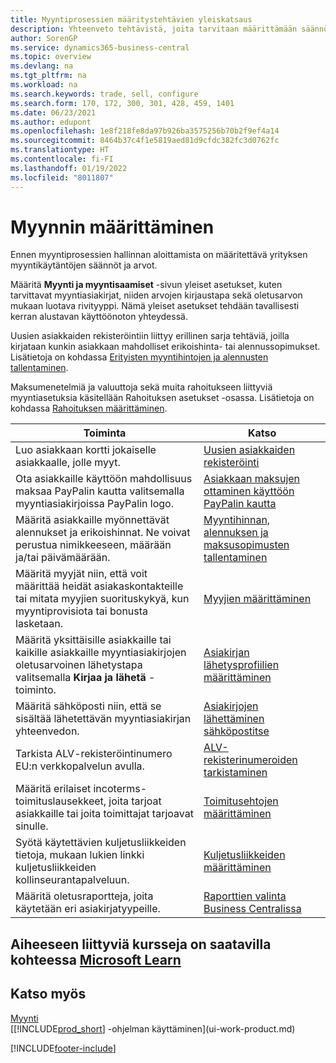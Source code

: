 ```yaml
---
title: Myyntiprosessien määritystehtävien yleiskatsaus
description: Yhteenveto tehtävistä, joita tarvitaan määrittämään säännöt ja arvot, jotka määrittelevät myyntikäytännöt ja -prosessit, mukaan lukien yleiset asetukset ja rahoitukseen liittyvät myyntiasetukset.
author: SorenGP
ms.service: dynamics365-business-central
ms.topic: overview
ms.devlang: na
ms.tgt_pltfrm: na
ms.workload: na
ms.search.keywords: trade, sell, configure
ms.search.form: 170, 172, 300, 301, 428, 459, 1401
ms.date: 06/23/2021
ms.author: edupont
ms.openlocfilehash: 1e8f218fe8da97b926ba3575256b70b2f9ef4a14
ms.sourcegitcommit: 8464b37c4f1e5819aed81d9cfdc382fc3d0762fc
ms.translationtype: HT
ms.contentlocale: fi-FI
ms.lasthandoff: 01/19/2022
ms.locfileid: "8011807"
---
```

# <a name="setting-up-sales"></a>Myynnin määrittäminen
Ennen myyntiprosessien hallinnan aloittamista on määritettävä yrityksen myyntikäytäntöjen säännöt ja arvot.

Määritä **Myynti ja myyntisaamiset** -sivun yleiset asetukset, kuten tarvittavat myyntiasiakirjat, niiden arvojen kirjaustapa sekä oletusarvon mukaan luotava rivityyppi. Nämä yleiset asetukset tehdään tavallisesti kerran alustavan käyttöönoton yhteydessä.

Uusien asiakkaiden rekisteröintiin liittyy erillinen sarja tehtäviä, joilla kirjataan kunkin asiakkaan mahdolliset erikoishinta- tai alennussopimukset. Lisätietoja on kohdassa [Erityisten myyntihintojen ja alennusten tallentaminen](sales-how-record-sales-price-discount-payment-agreements.md).

Maksumenetelmiä ja valuuttoja sekä muita rahoitukseen liittyviä myyntiasetuksia käsitellään Rahoituksen asetukset -osassa. Lisätietoja on kohdassa [Rahoituksen määrittäminen](finance-setup-finance.md).

| Toiminta | Katso |
| --- | --- |
| Luo asiakkaan kortti jokaiselle asiakkaalle, jolle myyt. |[Uusien asiakkaiden rekisteröinti](sales-how-register-new-customers.md) |
| Ota asiakkaille käyttöön mahdollisuus maksaa PayPalin kautta valitsemalla myyntiasiakirjoissa PayPalin logo. |[Asiakkaan maksujen ottaminen käyttöön PayPalin kautta](sales-how-enable-payment-service-extensions.md) |
| Määritä asiakkaille myönnettävät alennukset ja erikoishinnat. Ne voivat perustua nimikkeeseen, määrään ja/tai päivämäärään. |[Myyntihinnan, alennuksen ja maksusopimusten tallentaminen](sales-how-record-sales-price-discount-payment-agreements.md) |
| Määritä myyjät niin, että voit määrittää heidät asiakaskontakteille tai mitata myyjien suorituskykyä, kun myyntiprovisiota tai bonusta lasketaan. |[Myyjien määrittäminen](sales-how-setup-salespeople.md) |
| Määritä yksittäisille asiakkaille tai kaikille asiakkaille myyntiasiakirjojen oletusarvoinen lähetystapa valitsemalla **Kirjaa ja lähetä** -toiminto. |[Asiakirjan lähetysprofiilien määrittäminen](sales-how-setup-document-send-profiles.md) |
| Määritä sähköposti niin, että se sisältää lähetettävän myyntiasiakirjan yhteenvedon. |[Asiakirjojen lähettäminen sähköpostitse](ui-how-send-documents-email.md) |
|Tarkista ALV-rekisteröintinumero EU:n verkkopalvelun avulla.|[ALV-rekisterinumeroiden tarkistaminen](finance-setup-vat.md)|
|Määritä erilaiset incoterms-toimituslausekkeet, joita tarjoat asiakkaille tai joita toimittajat tarjoavat sinulle.|[Toimitusehtojen määrittäminen](sales-how-set-up-shipment-methods.md)|
|Syötä käytettävien kuljetusliikkeiden tietoja, mukaan lukien linkki kuljetusliikkeiden kollinseurantapalveluun.|[Kuljetusliikkeiden määrittäminen](sales-how-to-set-up-shipping-agents.md)|
|Määritä oletusraportteja, joita käytetään eri asiakirjatyypeille.|[Raporttien valinta Business Centralissa](across-report-selections.md)|

## <a name="see-related-training-at-microsoft-learn"></a>Aiheeseen liittyviä kursseja on saatavilla kohteessa [Microsoft Learn](/learn/paths/trade-get-started-dynamics-365-business-central/)

## <a name="see-also"></a>Katso myös
[Myynti](sales-manage-sales.md)  
[[!INCLUDE[prod_short](includes/prod_short.md)] -ohjelman käyttäminen](ui-work-product.md)


[!INCLUDE[footer-include](includes/footer-banner.md)]